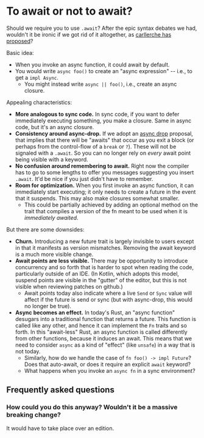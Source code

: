 # To await or not to await?

Should we require you to use `.await`? After the epic syntax debates we had, wouldn't it be ironic if we got rid of it altogether, as [carllerche has proposed](https://carllerche.com/2021/06/17/six-ways-to-make-async-rust-easier/)?

Basic idea:

- When you invoke an async function, it could await by default.
- You would write `async foo()` to create an "async expression" -- i.e., to get a `impl Async`.
  - You might instead write `async || foo()`, i.e., create an async closure.

Appealing characteristics:

- **More analogous to sync code.** In sync code, if you want to defer immediately executing something, you make a closure. Same in async code, but it's an async closure.
- **Consistency around async-drop.** If we adopt an [async drop](../compose_control_scheduling/async_drop.md) proposal, that implies that there will be "awaits" that occur as you exit a block (or perhaps from the control-flow of a `break` or `?`). These will not be signaled with a `.await`. So you can no longer rely on _every_ await point being visible with a keyword.
- **No confusion around remembering to await.** Right now the compiler has to go to some lengths to offer you messages suggesting you insert `.await`. It'd be nice if you just didn't have to remember.
- **Room for optimization.** When you first invoke an async function, it can immediately start executing; it only needs to create a future in the event that it suspends. This may also make closures somewhat smaller.
  - This could be partially achieved by adding an optional method on the trait that compiles a version of the fn meant to be used when it is _immediately awaited_.

But there are some downsides:

- **Churn.** Introducing a new future trait is largely invisible to users except in that it manifests as version mismatches. Removing the await keyword is a much more visible change.
- **Await points are less visible.** There may be opportunity to introduce concurrency and so forth that is harder to spot when reading the code, particularly outside of an IDE. (In Kotlin, which adopts this model, suspend points are visible in the "gutter" of the editor, but this is not visible when reviewing patches on github.)
  - Await points today also indicate where a live `Send` or `Sync` value will affect if the future is send or sync (but with async-drop, this would no longer be true).
- **Async becomes an effect.** In today's Rust, an "async function" desugars into a traditional function that returns a future. This function is called like any other, and hence it can implement the `Fn` traits and so forth. In this "await-less" Rust, an async function is called differently from other functions, because it induces an await. This means that we need to consider `async` as a kind of "effect" (like `unsafe`) in a way that is not today.
  - Similarly, how do we handle the case of `fn foo() -> impl Future`? Does that auto-await, or does it require an explicit `await` keyword?
  - What happens when you invoke an `async fn` in a sync environment?

## Frequently asked questions

### How could you do this anyway? Wouldn't it be a massive breaking change?

It would have to take place over an edition.
